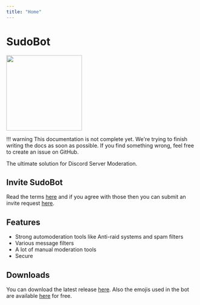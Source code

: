 ```yaml
---
title: "Home"
---
```



# SudoBot

<img src="https://res.cloudinary.com/rakinar2/image/upload/v1659628446/SudoBot-new_cvwphw.png" class="rounded" height="auto" width="200px">

!!! warning
    This documentation is not complete yet. We're trying to finish writing the docs as soon as possible.
    If you find something wrong, feel free to create an issue on GitHub.

The ultimate solution for Discord Server Moderation.

## Invite SudoBot

Read the terms [here](../legal/terms/) and if you agree with those then you can submit an invite request [here](https://forms.gle/943kW9q25MpKEwW26).

## Features

- Strong automoderation tools like Anti-raid systems and spam filters
- Various message filters
- A lot of manual moderation tools
- Secure

## Downloads
You can download the latest release [here](https://github.com/onesoft-sudo/sudobot/releases/). Also the emojis used in the bot are available [here](https://www.onesoftnet.eu.org/downloads/sudo/emojis/) for free.

<br>

